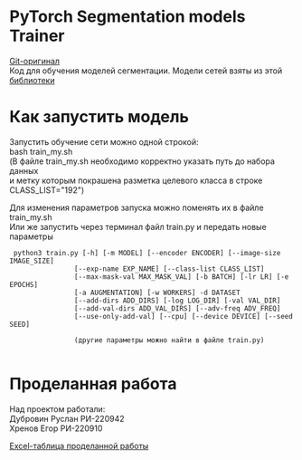 # PyTorch Segmentation models Trainer 
[Git-оригинал](https://github.com/qprinceqq/segm-models-public) <br/>
Код для обучения моделей сегментации. Модели сетей взяты из этой [библиотеки](https://github.com/qubvel/segmentation_models.pytorch) <br/> 

# Как запустить модель 
 Запустить обучение сети можно одной строкой: <br/> 
 bash train_my.sh <br/>
 (В файле train_my.sh необходимо корректно указать путь до набора данных <br/>
  и метку которым покрашена разметка целевого класса в строке CLASS_LIST="192") <br/>
 
 Для изменения параметров запуска можно поменять их в файле train_my.sh <br/>
 Или же запустить через терминал файл train.py и передать новые параметры <br/>
 
```
 python3 train.py [-h] [-m MODEL] [--encoder ENCODER] [--image-size IMAGE_SIZE] 
                [--exp-name EXP_NAME] [--class-list CLASS_LIST] 
                [--max-mask-val MAX_MASK_VAL] [-b BATCH] [-lr LR] [-e EPOCHS] 
                [-a AUGMENTATION] [-w WORKERS] -d DATASET 
                [--add-dirs ADD_DIRS] [-log LOG_DIR] [-val VAL_DIR] 
                [--add-val-dirs ADD_VAL_DIRS] [--adv-freq ADV_FREQ] 
                [--use-only-add-val] [--cpu] [--device DEVICE] [--seed SEED] 
 
                (другие параметры можно найти в файле train.py) 
 
```
# Проделанная работа
Над проектом работали: <br/>
Дубровин Руслан РИ-220942 <br/>
Хренов   Егор   РИ-220910 <br/>
      
[Excel-таблица проделанной работы](https://docs.google.com/spreadsheets/d/1qvftg1H0orNYrSY0jhkmTuXq1Tz0SugP8gKB6UadevE/edit?hl=ru#gid=0) 
